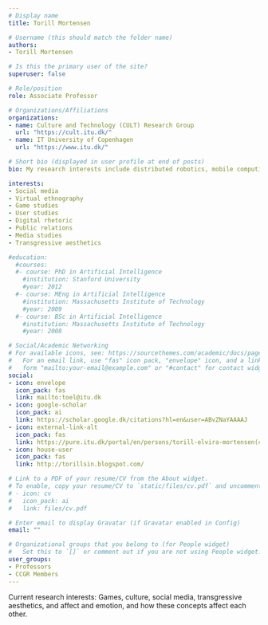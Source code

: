 ```yaml
---
# Display name
title: Torill Mortensen

# Username (this should match the folder name)
authors:
- Torill Mortensen

# Is this the primary user of the site?
superuser: false

# Role/position
role: Associate Professor

# Organizations/Affiliations
organizations:
- name: Culture and Technology (CULT) Research Group
  url: "https://cult.itu.dk/"
- name: IT University of Copenhagen
  url: "https://www.itu.dk/"

# Short bio (displayed in user profile at end of posts)
bio: My research interests include distributed robotics, mobile computing and programmable matter.

interests:
- Social media
- Virtual ethnography
- Game studies
- User studies
- Digital rhetoric
- Public relations
- Media studies
- Transgressive aesthetics

#education:
  #courses:
  #- course: PhD in Artificial Intelligence
    #institution: Stanford University
    #year: 2012
  #- course: MEng in Artificial Intelligence
    #institution: Massachusetts Institute of Technology
    #year: 2009
  #- course: BSc in Artificial Intelligence
    #institution: Massachusetts Institute of Technology
    #year: 2008

# Social/Academic Networking
# For available icons, see: https://sourcethemes.com/academic/docs/page-builder/#icons
#   For an email link, use "fas" icon pack, "envelope" icon, and a link in the
#   form "mailto:your-email@example.com" or "#contact" for contact widget.
social:
- icon: envelope
  icon_pack: fas
  link: mailto:toel@itu.dk
- icon: google-scholar
  icon_pack: ai
  link: https://scholar.google.dk/citations?hl=en&user=ABvZNaYAAAAJ
- icon: external-link-alt
  icon_pack: fas
  link: https://pure.itu.dk/portal/en/persons/torill-elvira-mortensen(c7b2f0b0-c1c9-4497-a54d-9a65982b20d8).html
- icon: house-user
  icon_pack: fas
  link: http://torillsin.blogspot.com/ 

# Link to a PDF of your resume/CV from the About widget.
# To enable, copy your resume/CV to `static/files/cv.pdf` and uncomment the lines below.
# - icon: cv
#   icon_pack: ai
#   link: files/cv.pdf

# Enter email to display Gravatar (if Gravatar enabled in Config)
email: ""

# Organizational groups that you belong to (for People widget)
#   Set this to `[]` or comment out if you are not using People widget.
user_groups:
- Professors
- CCGR Members
---
```


Current research interests: Games, culture, social media, transgressive aesthetics, and affect and emotion, and how these concepts affect each other.